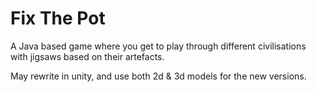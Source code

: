 # Fix The Pot

A Java based game where you get to play through different civilisations with jigsaws based on their artefacts.

May rewrite in unity, and use both 2d & 3d models for the new versions.
